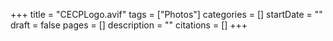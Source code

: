 +++
title = "CECPLogo.avif"
tags = ["Photos"]
categories = []
startDate = ""
draft = false
pages = []
description = ""
citations = []
+++
